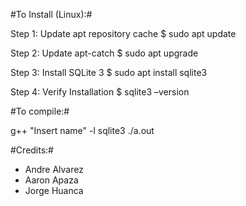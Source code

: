 #To Install (Linux):#

Step 1: Update apt repository cache
$ sudo apt update

Step 2: Update apt-catch
$ sudo apt upgrade

Step 3: Install SQLite 3
$ sudo apt install sqlite3

Step 4: Verify Installation
$ sqlite3 –version


#To compile:#

g++ "Insert name" -l sqlite3
./a.out



#Credits:#
- Andre Alvarez
- Aaron Apaza
- Jorge Huanca
